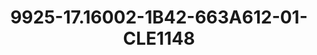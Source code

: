 ---
title: 9925-17.16002-1B42-663A612-01-CLE1148
image: 9925-17.16002-1B42-663A612-01-CLE1148.jpg
brand: classic-collection
layout: vestito
---